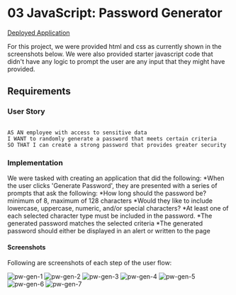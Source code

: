 # 03 JavaScript: Password Generator

[Deployed Application](https://timweyel.github.io/password-generator/)

For this project, we were provided html and css as currently shown in the screenshots below. We were also provided starter javascript code that didn't have any logic to prompt the user are any input that they might have provided.

## Requirements

### User Story

```

AS AN employee with access to sensitive data
I WANT to randomly generate a password that meets certain criteria
SO THAT I can create a strong password that provides greater security
```

### Implementation

We were tasked with creating an application that did the following:
*When the user clicks 'Generate Password', they are presented with a series of prompts that ask the following:
*How long should the password be? minimum of 8, maximum of 128 characters
*Would they like to include lowercase, uppercase, numeric, and/or special characters?
*At least one of each selected character type must be included in the password.
*The generated password matches the selected criteria
*The generated password should either be displayed in an alert or written to the page

#### Screenshots

Following are screenshots of each step of the user flow:

![pw-gen-1](https://user-images.githubusercontent.com/11637772/108550241-258a7a00-72a3-11eb-9df3-c5e5371dc96c.png)
![pw-gen-2](https://user-images.githubusercontent.com/11637772/108550247-27543d80-72a3-11eb-9466-381cf89393ba.png)
![pw-gen-3](https://user-images.githubusercontent.com/11637772/108550250-28856a80-72a3-11eb-8830-237451cf25d1.png)
![pw-gen-4](https://user-images.githubusercontent.com/11637772/108550252-29b69780-72a3-11eb-9f3d-eebede510d61.png)
![pw-gen-5](https://user-images.githubusercontent.com/11637772/108550255-2ae7c480-72a3-11eb-9362-e82e9a9883f0.png)
![pw-gen-6](https://user-images.githubusercontent.com/11637772/108550257-2b805b00-72a3-11eb-8a76-de3246d6f675.png)
![pw-gen-7](https://user-images.githubusercontent.com/11637772/108550261-2cb18800-72a3-11eb-8938-c513c87d7964.png)

